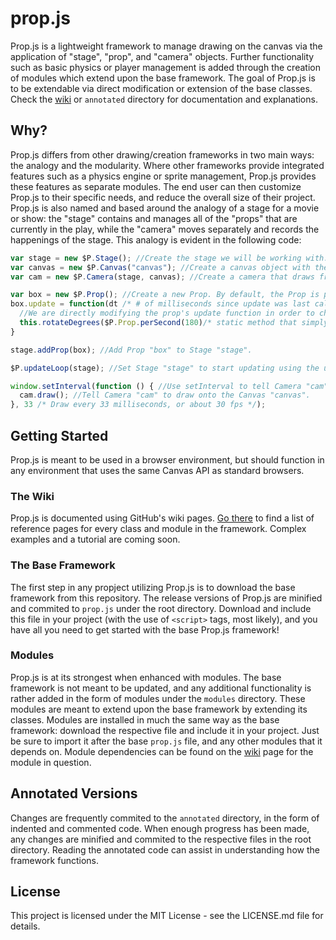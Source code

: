 # prop.js
Prop.js is a lightweight framework to manage drawing on the canvas via the application of "stage", "prop", and "camera" objects. Further functionality such as basic physics or player management is added through the creation of modules which extend upon the base framework. The goal of Prop.js is to be extendable via direct modification or extension of the base classes. Check the [wiki](https://github.com/RiggedToExplode/prop.js/wiki) or `annotated` directory for documentation and explanations.

## Why?
Prop.js differs from other drawing/creation frameworks in two main ways: the analogy and the modularity. Where other frameworks provide integrated features such as a physics engine or sprite management, Prop.js provides these features as separate modules. The end user can then customize Prop.js to their specific needs, and reduce the overall size of their project. Prop.js is also named and based around the analogy of a stage for a movie or show: the "stage" contains and manages all of the "props"  that are currently in the play, while the "camera" moves separately and records the happenings of the stage. This analogy is evident in the following code:
```javascript
var stage = new $P.Stage(); //Create the stage we will be working with.
var canvas = new $P.Canvas("canvas"); //Create a canvas object with the id of the canvas in the DOM.
var cam = new $P.Camera(stage, canvas); //Create a camera that draws from Stage "stage" and draws onto Canvas "canvas".

var box = new $P.Prop(); //Create a new Prop. By default, the Prop is placed at the origin and is a 20px by 20px green box.
box.update = function(dt /* # of milliseconds since update was last called */) {
  //We are directly modifying the prop's update function in order to change how it moves.
  this.rotateDegrees($P.Prop.perSecond(180)/* static method that simply returns the input/1000 for readability */ * dt);
}

stage.addProp(box); //Add Prop "box" to Stage "stage".

$P.updateLoop(stage); //Set Stage "stage" to start updating using the updateLoop method that calculates dt for us.

window.setInterval(function () { //Use setInterval to tell Camera "cam" to draw.
  cam.draw(); //Tell Camera "cam" to draw onto the Canvas "canvas".
}, 33 /* Draw every 33 milliseconds, or about 30 fps */);
```

## Getting Started
Prop.js is meant to be used in a browser environment, but should function in any environment that uses the same Canvas API as standard browsers.

### The Wiki
Prop.js is documented using GitHub's wiki pages. [Go there](https://github.com/RiggedToExplode/prop.js/wiki) to find a list of reference pages for every class and module in the framework. Complex examples and a tutorial are coming soon.

### The Base Framework
The first step in any propject utilizing Prop.js is to download the base framework from this repository. The release versions of Prop.js are minified and commited to `prop.js` under the root directory. Download and include this file in your project (with the use of `<script>` tags, most likely), and you have all you need to get started with the base Prop.js framework!

### Modules
Prop.js is at its strongest when enhanced with modules. The base framework is not meant to be updated, and any additional functionality is rather added in the form of modules under the `modules` directory. These modules are meant to extend upon the base framework by extending its classes. Modules are installed in much  the same way as the base framework: download the respective file and include it in your project. Just be sure to import it after the base `prop.js` file, and any other modules that it depends on. Module dependencies can be found on the [wiki](https://github.com/RiggedToExplode/prop.js/wiki) page for the module in question.

## Annotated Versions
Changes are frequently commited to the `annotated` directory, in the form of indented and commented code. When enough progress has been made, any changes are minified and commited to the respective files in the root directory. Reading the annotated code can assist in understanding how the framework functions.

## License
This project is licensed under the MIT License - see the LICENSE.md file for details.

